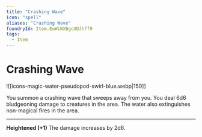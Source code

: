 ```yaml
---
title: "Crashing Wave"
icon: "spell"
aliases: "Crashing Wave"
foundryId: Item.EwWiWXBgcUDJhff9
tags:
  - Item
---
```


# Crashing Wave
![[icons-magic-water-pseudopod-swirl-blue.webp|150]]

You summon a crashing wave that sweeps away from you. You deal 6d6 bludgeoning damage to creatures in the area. The water also extinguishes non-magical fires in the area.

* * *

**Heightened (+1)** The damage increases by 2d6.
